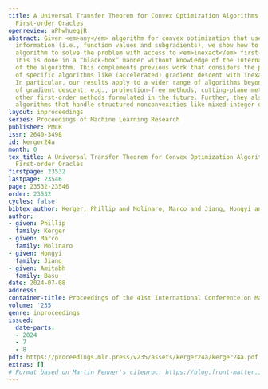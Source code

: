 ```yaml
---
title: A Universal Transfer Theorem for Convex Optimization Algorithms Using Inexact
  First-order Oracles
openreview: aPhwhueqjR
abstract: Given <em>any</em> algorithm for convex optimization that uses exact first-order
  information (i.e., function values and subgradients), we show how to use such an
  algorithm to solve the problem with access to <em>inexact</em> first-order information.
  This is done in a “black-box” manner without knowledge of the internal workings
  of the algorithm. This complements previous work that considers the performance
  of specific algorithms like (accelerated) gradient descent with inexact information.
  In particular, our results apply to a wider range of algorithms beyond variants
  of gradient descent, e.g., projection-free methods, cutting-plane methods, or any
  other first-order methods formulated in the future. Further, they also apply to
  algorithms that handle structured nonconvexities like mixed-integer decision variables.
layout: inproceedings
series: Proceedings of Machine Learning Research
publisher: PMLR
issn: 2640-3498
id: kerger24a
month: 0
tex_title: A Universal Transfer Theorem for Convex Optimization Algorithms Using Inexact
  First-order Oracles
firstpage: 23532
lastpage: 23546
page: 23532-23546
order: 23532
cycles: false
bibtex_author: Kerger, Phillip and Molinaro, Marco and Jiang, Hongyi and Basu, Amitabh
author:
- given: Phillip
  family: Kerger
- given: Marco
  family: Molinaro
- given: Hongyi
  family: Jiang
- given: Amitabh
  family: Basu
date: 2024-07-08
address:
container-title: Proceedings of the 41st International Conference on Machine Learning
volume: '235'
genre: inproceedings
issued:
  date-parts:
  - 2024
  - 7
  - 8
pdf: https://proceedings.mlr.press/v235/assets/kerger24a/kerger24a.pdf
extras: []
# Format based on Martin Fenner's citeproc: https://blog.front-matter.io/posts/citeproc-yaml-for-bibliographies/
---
```

